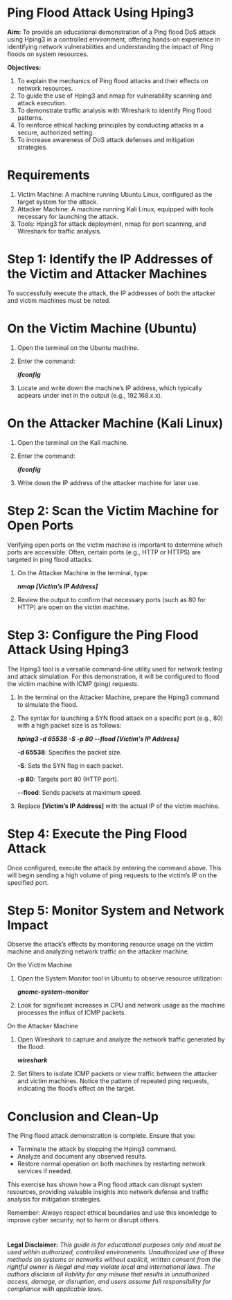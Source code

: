 # Ping Flood Attack Using Hping3
**Aim:** To provide an educational demonstration of a Ping flood DoS attack using Hping3 in a controlled environment, offering hands-on experience in identifying network vulnerabilities and understanding the impact of Ping floods on system resources.

**Objectives:**
1. To explain the mechanics of Ping flood attacks and their effects on network resources.
2. To guide the use of Hping3 and nmap for vulnerability scanning and attack execution.
3. To demonstrate traffic analysis with Wireshark to identify Ping flood patterns.
4. To reinforce ethical hacking principles by conducting attacks in a secure, authorized setting.
5. To increase awareness of DoS attack defenses and mitigation strategies.

# Requirements
1. Victim Machine: A machine running Ubuntu Linux, configured as the target system for the attack.
2. Attacker Machine: A machine running Kali Linux, equipped with tools necessary for launching the attack.
3. Tools: Hping3 for attack deployment, nmap for port scanning, and Wireshark for traffic analysis.


# Step 1:  Identify the IP Addresses of the Victim and Attacker Machines
To successfully execute the attack, the IP addresses of both the attacker and victim machines must be noted.

# On the Victim Machine (Ubuntu)

1. Open the terminal on the Ubuntu machine.
2. Enter the command:

   ***ifconfig***

3. Locate and write down the machine’s IP address, which typically appears under inet in the output (e.g., 192.168.x.x).

# On the Attacker Machine (Kali Linux)

1. Open the terminal on the Kali machine.
2. Enter the command:
  
   ***ifconfig***

3. Write down the IP address of the attacker machine for later use.

# Step 2: Scan the Victim Machine for Open Ports
Verifying open ports on the victim machine is important to determine which ports are accessible. Often, certain ports (e.g., HTTP or HTTPS) are targeted in ping flood attacks.

1. On the Attacker Machine in the terminal, type:

   ***nmap [Victim’s IP Address]***

2. Review the output to confirm that necessary ports (such as 80 for HTTP) are open on the victim machine.

# Step 3: Configure the Ping Flood Attack Using Hping3
The Hping3 tool is a versatile command-line utility used for network testing and attack simulation. For this demonstration, it will be configured to flood the victim machine with ICMP (ping) requests.

1. In the terminal on the Attacker Machine, prepare the Hping3 command to simulate the flood.
2. The syntax for launching a SYN flood attack on a specific port (e.g., 80) with a high packet size is as follows:
  
   ***hping3 -d 65538 -S -p 80 --flood [Victim's IP Address]***

   **-d 65538**: Specifies the packet size.
   
   **-S**: Sets the SYN flag in each packet.
   
   **-p 80**: Targets port 80 (HTTP port).

   **--flood**: Sends packets at maximum speed.

4. Replace **[Victim’s IP Address]** with the actual IP of the victim machine.

# Step 4: Execute the Ping Flood Attack
Once configured, execute the attack by entering the command above. This will begin sending a high volume of ping requests to the victim’s IP on the specified port.

# Step 5: Monitor System and Network Impact
Observe the attack’s effects by monitoring resource usage on the victim machine and analyzing network traffic on the attacker machine.

On the Victim Machine

1. Open the System Monitor tool in Ubuntu to observe resource utilization:
  
   ***gnome-system-monitor***

2. Look for significant increases in CPU and network usage as the machine processes the influx of ICMP packets.

On the Attacker Machine

1. Open Wireshark to capture and analyze the network traffic generated by the flood:
  
   ***wireshark***

2. Set filters to isolate ICMP packets or view traffic between the attacker and victim machines. Notice the pattern of repeated ping requests, indicating the flood’s effect on the target.

# Conclusion and Clean-Up
The Ping flood attack demonstration is complete. Ensure that you:
- Terminate the attack by stopping the Hping3 command.
- Analyze and document any observed results.
- Restore normal operation on both machines by restarting network services if needed.

This exercise has shown how a Ping flood attack can disrupt system resources, providing valuable insights into network defense and traffic analysis for mitigation strategies.

Remember: Always respect ethical boundaries and use this knowledge to improve cyber security, not to harm or disrupt others.

#

**Legal Disclaimer:** *This guide is for educational purposes only and must be used within authorized, controlled environments. Unauthorized use of these methods on systems or networks without explicit, written consent from the rightful owner is illegal and may violate local and international laws. The authors disclaim all liability for any misuse that results in unauthorized access, damage, or disruption, and users assume full responsibility for compliance with applicable laws.*

